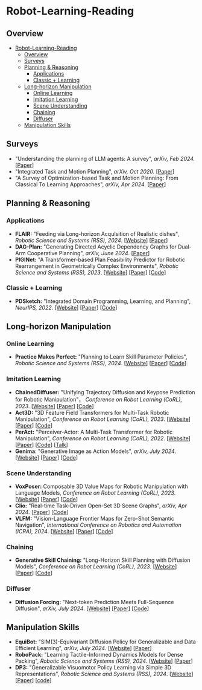 # Robot-Learning-Reading

## Overview


- [Robot-Learning-Reading](#robot-learning-reading)
  - [Overview](#overview)
  - [Surveys](#surveys)
  - [Planning \& Reasoning](#planning--reasoning)
    - [Applications](#applications)
    - [Classic + Learning](#classic--learning)
  - [Long-horizon Manipulation](#long-horizon-manipulation)
    - [Online Learning](#online-learning)
    - [Imitation Learning](#imitation-learning)
    - [Scene Understanding](#scene-understanding)
    - [Chaining](#chaining)
    - [Diffuser](#diffuser)
  - [Manipulation Skills](#manipulation-skills)

## Surveys
- "Understanding the planning of LLM agents: A survey", *arXiv, Feb 2024.* [[Paper](https://arxiv.org/abs/2402.02716)]
- "Integrated Task and Motion Planning", *arXiv, Oct 2020.* [[Paper](https://arxiv.org/pdf/2010.01083)]
- "A Survey of Optimization-based Task and Motion Planning: From Classical To Learning Approaches", *arXiv, Apr 2024.*  [[Paper](https://arxiv.org/pdf/2404.02817)]
## Planning & Reasoning
### Applications
- **FLAIR:** "Feeding via Long-horizon AcquIsition of Realistic dishes", *Robotic Science and Systems (RSS), 2024*. [[Website](https://flair-robot.github.io/)] [[Paper](https://flair-robot.github.io/assets/flair.pdf)]
- **DAG-Plan:** "Generating Directed Acyclic Dependency Graphs for Dual-Arm Cooperative Planning", *arXiv, June 2024*. [[Paper](https://arxiv.org/pdf/2406.09953)]
- **PIGINet:** "A Transformer-based Plan Feasibility Predictor for Robotic Rearrangement in Geometrically Complex Environments", *Robotic Science and Systems (RSS), 2023*. [[Website](https://piginet.github.io/)] [[Paper](https://arxiv.org/pdf/2211.01576)] [[Code](https://github.com/Learning-and-Intelligent-Systems/kitchen-worlds)]
### Classic + Learning
- **PDSketch:** "Integrated Domain Programming, Learning, and Planning", *NeurIPS, 2022*. [[Website](https://pdsketch.csail.mit.edu/)] [[Paper](https://arxiv.org/pdf/2303.05501)] [[Code](https://github.com/vacancy/PDSketch-Alpha-Release)]


## Long-horizon Manipulation
### Online Learning
- **Practice Makes Perfect:** "Planning to Learn Skill Parameter Policies", *Robotic Science and Systems (RSS), 2024*. [[Website](https://ees.csail.mit.edu/)] [[Paper](https://arxiv.org/pdf/2402.15025)] [[Code](https://github.com/bdaiinstitute/predicators/releases/tag/planning-to-practice-ees)]
### Imitation Learning
- **ChainedDiffuser:** "Unifying Trajectory Diffusion and Keypose Prediction for Robotic Manipulation"， *Conference on Robot Learning (CoRL), 2023*. [[Website](https://chained-diffuser.github.io/)] [[Paper](https://openreview.net/pdf?id=W0zgY2mBTA8)] [[Code](https://github.com/zhouxian/act3d-chained-diffuser)]
- **Act3D:** "3D Feature Field Transformers for Multi-Task Robotic Manipulation", *Conference on Robot Learning (CoRL), 2023*. [[Website](https://act3d.github.io/)] [[Paper](https://arxiv.org/pdf/2306.17817)] [[Code](https://github.com/zhouxian/act3d-chained-diffuser)]
- **PerAct:** "Perceiver-Actor: A Multi-Task Transformer for Robotic Manipulation", *Conference on Robot Learning (CoRL), 2022*. [[Website](https://peract.github.io/)] [[Paper](https://peract.github.io/paper/peract_corl2022.pdf)] [[Code](https://github.com/peract/peract)] [[Talk](https://www.youtube.com/watch?v=QcuXwmQgurE&t=3290s)]
- **Genima**: "Generative Image as Action Models", *arXiv, July 2024*. [[Website](https://genima-robot.github.io/)] [[Paper](https://arxiv.org/pdf/2407.07875)] [[Code](https://github.com/MohitShridhar/genima)]
### Scene Understanding
- **VoxPoser:** Composable 3D Value Maps for Robotic Manipulation with Language Models, *Conference on Robot Learning (CoRL), 2023*. [[Website](https://voxposer.github.io/)] [[Paper](https://voxposer.github.io/voxposer.pdf)] [[Code](https://github.com/huangwl18/VoxPoser)]
- **Clio:** "Real-time Task-Driven Open-Set 3D Scene Graphs", *arXiv, Apr 2024*. [[Paper](https://arxiv.org/pdf/2404.13696)] [[Code](https://github.com/MIT-SPARK/Clio)]
- **VLFM:** "Vision-Language Frontier Maps for Zero-Shot Semantic Navigation", *International Conference on Robotics and Automation (ICRA), 2024*. [[Website](http://naoki.io/portfolio/vlfm)] [[Paper](https://arxiv.org/pdf/2312.03275)] [[Code](https://github.com/bdaiinstitute/vlfm)]
### Chaining
- **Generative Skill Chaining:** "Long-Horizon Skill Planning with Diffusion Models", *Conference on Robot Learning (CoRL), 2023*. [[Website](https://generative-skill-chaining.github.io/)] [[Paper](https://generative-skill-chaining.github.io/assets/2023_Generative_Skill_Chaining.pdf)] [[Code](https://github.com/generative-skill-chaining/gsc-code)]

### Diffuser
- **Diffusion Forcing:** "Next-token Prediction Meets Full-Sequence Diffusion", *arXiv, July 2024*. [[Website](https://boyuan.space/diffusion-forcing/)] [[Paper](https://arxiv.org/pdf/2407.01392)] [[Code](https://github.com/buoyancy99/diffusion-forcing)] 
## Manipulation Skills
- **EquiBot:** "SIM(3)-Equivariant Diffusion Policy for Generalizable and Data Efficient Learning", *arXiv, July 2024*. [[Website](https://equi-bot.github.io/)] [[Paper](https://arxiv.org/pdf/2407.01479)]
- **RoboPack:** "Learning Tactile-Informed Dynamics Models for Dense Packing", *Robotic Science and Systems (RSS), 2024*. [[Website](https://robo-pack.github.io/)] [[Paper](https://arxiv.org/pdf/2407.01418)]
- **DP3:** "Generalizable Visuomotor Policy Learning via Simple 3D Representations", *Robotic Science and Systems (RSS), 2024*. [[Website](https://3d-diffusion-policy.github.io/)] [[Paper](https://arxiv.org/pdf/2403.03954)] [[code](https://github.com/YanjieZe/3D-Diffusion-Policy)]